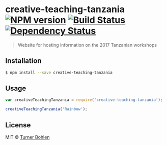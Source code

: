 # creative-teaching-tanzania [![NPM version][npm-image]][npm-url] [![Build Status][travis-image]][travis-url] [![Dependency Status][daviddm-image]][daviddm-url]
> Website for hosting information on the 2017 Tanzanian workshops

## Installation

```sh
$ npm install --save creative-teaching-tanzania
```

## Usage

```js
var creativeTeachingTanzania = require('creative-teaching-tanzania');

creativeTeachingTanzania('Rainbow');
```
## License

MIT © [Turner Bohlen](www.turnerbohlen.com)


[npm-image]: https://badge.fury.io/js/creative-teaching-tanzania.svg
[npm-url]: https://npmjs.org/package/creative-teaching-tanzania
[travis-image]: https://travis-ci.org/tbohlen/creative-teaching-tanzania.svg?branch=master
[travis-url]: https://travis-ci.org/tbohlen/creative-teaching-tanzania
[daviddm-image]: https://david-dm.org/tbohlen/creative-teaching-tanzania.svg?theme=shields.io
[daviddm-url]: https://david-dm.org/tbohlen/creative-teaching-tanzania
